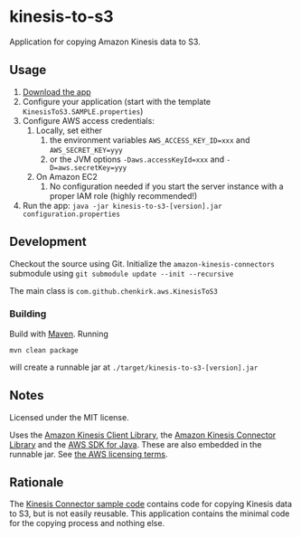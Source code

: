 # kinesis-to-s3

Application for copying Amazon Kinesis data to S3.

## Usage

1. [Download the app](https://github.com/chenkirk/kinesis-to-s3/releases)
2. Configure your application (start with the template `KinesisToS3.SAMPLE.properties`)
3. Configure AWS access credentials:
    1. Locally, set either
        1. the environment variables `AWS_ACCESS_KEY_ID=xxx` and `AWS_SECRET_KEY=yyy`
        2. or the JVM options `-Daws.accessKeyId=xxx` and `-D=aws.secretKey=yyy`
    2. On Amazon EC2
        1. No configuration needed if you start the server instance with a proper IAM role (highly recommended!)
4. Run the app: `java -jar kinesis-to-s3-[version].jar configuration.properties`

## Development

Checkout the source using Git. Initialize the `amazon-kinesis-connectors` submodule using `git submodule update --init --recursive`

The main class is `com.github.chenkirk.aws.KinesisToS3`

### Building

Build with [Maven](http://maven.apache.org/). Running

    mvn clean package
will create a runnable jar at `./target/kinesis-to-s3-[version].jar`

## Notes

Licensed under the MIT license.

Uses the [Amazon Kinesis Client Library](https://github.com/awslabs/amazon-kinesis-client),
the [Amazon Kinesis Connector Library](https://github.com/awslabs/amazon-kinesis-connectors)
and the [AWS SDK for Java](https://github.com/aws/aws-sdk-java). These are also embedded in
the runnable jar. See [the AWS licensing terms](AMAZON_SOFTWARE_LICENSE.txt).

## Rationale

The [Kinesis Connector sample code](https://github.com/awslabs/amazon-kinesis-connectors/tree/master/src/main/samples)
contains code for copying Kinesis data to S3, but is not easily reusable. This application
contains the minimal code for the copying process and nothing else.